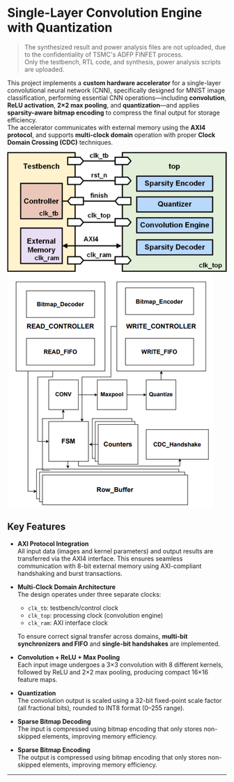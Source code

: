 
# Single-Layer Convolution Engine with Quantization
> The synthesized result and power analysis files are not uploaded, due to the confidentiality of TSMC's ADFP FINFET process.  
> Only the testbench, RTL code, and synthesis, power analysis scripts are uploaded.

This project implements a **custom hardware accelerator** for a single-layer convolutional neural network (CNN), specifically designed for MNIST image classification, performing essential CNN operations—including **convolution**, **ReLU activation**, **2×2 max pooling**, and **quantization**—and applies **sparsity-aware bitmap encoding** to compress the final output for storage efficiency.   
The accelerator communicates with external memory using the **AXI4 protocol**, and supports **multi-clock domain** operation with proper **Clock Domain Crossing (CDC)** techniques. 

![image](./doc/block.png)
![image](./MNIST_block.png)

## Key Features

- **AXI Protocol Integration**  
  All input data (images and kernel parameters) and output results are transferred via the AXI4 interface. This ensures seamless communication with 8-bit external memory using AXI-compliant handshaking and burst transactions.

- **Multi-Clock Domain Architecture**  
  The design operates under three separate clocks:  
  - `clk_tb`: testbench/control clock  
  - `clk_top`: processing clock (convolution engine)  
  - `clk_ram`: AXI interface clock  

  To ensure correct signal transfer across domains, **multi-bit synchronizers and FIFO** and **single-bit handshakes** are implemented.

- **Convolution + ReLU + Max Pooling**  
  Each input image undergoes a 3×3 convolution with 8 different kernels, followed by ReLU and 2×2 max pooling, producing compact 16×16 feature maps.

- **Quantization**  
  The convolution output is scaled using a 32-bit fixed-point scale factor (all fractional bits), rounded to INT8 format (0–255 range).

- **Sparse Bitmap Decoding**  
  The input is compressed using bitmap encoding that only stores non-skipped elements, improving memory efficiency.

- **Sparse Bitmap Encoding**  
  The output is compressed using bitmap encoding that only stores non-skipped elements, improving memory efficiency.

---


